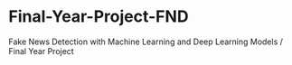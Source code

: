 # Final-Year-Project-FND
Fake News Detection with Machine Learning and Deep Learning Models / Final Year Project

